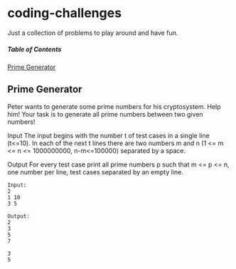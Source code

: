 # coding-challenges
Just a collection of problems to play around and have fun.

##### Table of Contents  
[Prime Generator](#primegenerator)





<a name="primegenerator"/>

## Prime Generator
Peter wants to generate some prime numbers for his cryptosystem. Help him! Your task is to generate all prime numbers between two given numbers!

Input
The input begins with the number t of test cases in a single line (t<=10). In each of the next t lines there are two numbers m and n (1 <= m <= n <= 1000000000, n-m<=100000) separated by a space.

Output
For every test case print all prime numbers p such that m <= p <= n, one number per line, test cases separated by an empty line.

```
Input:
2
1 10
3 5

Output:
2
3
5
7

3
5
```

